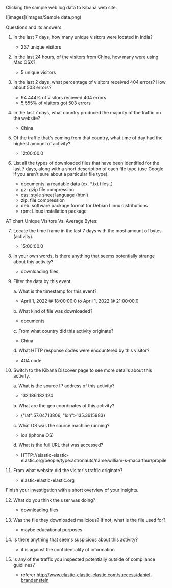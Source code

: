 Clicking the sample web log data to Kibana web site.


![images](images/Sample data.png)



Questions and its answers:

1. In the last 7 days, how many unique visitors were located in India?
    - 237 unique visitors

2. In the last 24 hours, of the visitors from China, how many were using Mac OSX?
    - 5 unique visitors

3. In the last 2 days, what percentage of visitors received 404 errors? How about 503 errors?
    - 94.444% of visitors recieved 404 errors
    - 5.555% of visitors got 503 errors

4. In the last 7 days, what country produced the majority of the traffic on the website?
    - China

5. Of the traffic that's coming from that country, what time of day had the highest amount of activity?
    - 12:00:00.0

6. List all the types of downloaded files that have been identified for the last 7 days, along with a short description of each file type (use Google if you aren't sure about a particular file type).
    - documents: a readable data (ex. *.txt files..)
    - gz: gzip file compression
    - css: style sheet language (html)
    - zip: file compression
    - deb: software package format for Debian Linux distributions
    - rpm: Linux installation package

AT chart Unique Visitors Vs. Average Bytes:

7. Locate the time frame in the last 7 days with the most amount of bytes (activity).
    - 15:00:00.0
  
8. In your own words, is there anything that seems potentially strange about this activity?
    - downloading files

9. Filter the data by this event.

    a. What is the timestamp for this event? 
      - April 1, 2022 @ 18:00:00.0 to April 1, 2022 @ 21:00:00.0
      
    b. What kind of file was downloaded? 
      - documents
       
    c. From what country did this activity originate? 
      - China
      
    d. What HTTP response codes were encountered by this visitor? 
      - 404 code

10. Switch to the Kibana Discover page to see more details about this activity.

    a. What is the source IP address of this activity? 
      - 132.186.182.124
      
    b. What are the geo coordinates of this activity? 
      - {"lat":57.04713806, "lon":-135.3615983}
    
    c. What OS was the source machine running? 
      - ios (iphone OS)
       
    d. What is the full URL that was accessed? 
      - HTTP://elastic-elastic-elastic.org/people/type:astronauts/name:william-s-macarthur/propile

11. From what website did the visitor's traffic originate?
    - elastic-elastic-elastic.org

Finish your investigation with a short overview of your insights.

12. What do you think the user was doing?
    - downloading files

13. Was the file they downloaded malicious? If not, what is the file used for?
    - maybe educational purposes

14. Is there anything that seems suspicious about this activity?
    - it is against the confidentiality of information

15. Is any of the traffic you inspected potentially outside of compliance guidlines?
    - referer	http://www.elastic-elastic-elastic.com/success/daniel-brandenstein
